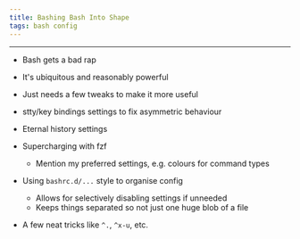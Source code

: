 ```yaml
---
title: Bashing Bash Into Shape
tags: bash config
---
```


---

* Bash gets a bad rap
* It's ubiquitous and reasonably powerful
* Just needs a few tweaks to make it more useful

* stty/key bindings settings to fix asymmetric behaviour
* Eternal history settings
* Supercharging with fzf
  * Mention my preferred settings, e.g. colours for command types
* Using `bashrc.d/...` style to organise config
  * Allows for selectively disabling settings if unneeded
  * Keeps things separated so not just one huge blob of a file
* A few neat tricks like `^.`, `^x-u`, etc.
